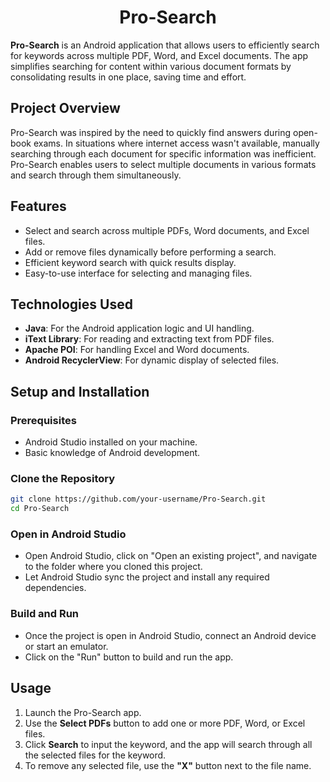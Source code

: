 <h1 align="center">Pro-Search</h1>

**Pro-Search** is an Android application that allows users to efficiently search for keywords across multiple PDF, Word, and Excel documents. The app simplifies searching for content within various document formats by consolidating results in one place, saving time and effort.

## Project Overview

Pro-Search was inspired by the need to quickly find answers during open-book exams. In situations where internet access wasn't available, manually searching through each document for specific information was inefficient. Pro-Search enables users to select multiple documents in various formats and search through them simultaneously.

## Features

- Select and search across multiple PDFs, Word documents, and Excel files.
- Add or remove files dynamically before performing a search.
- Efficient keyword search with quick results display.
- Easy-to-use interface for selecting and managing files.

## Technologies Used

- **Java**: For the Android application logic and UI handling.
- **iText Library**: For reading and extracting text from PDF files.
- **Apache POI**: For handling Excel and Word documents.
- **Android RecyclerView**: For dynamic display of selected files.

## Setup and Installation

### Prerequisites

- Android Studio installed on your machine.
- Basic knowledge of Android development.

### Clone the Repository

```bash
git clone https://github.com/your-username/Pro-Search.git
cd Pro-Search
```
### Open in Android Studio
- Open Android Studio, click on "Open an existing project", and navigate to the folder where you cloned this project.
- Let Android Studio sync the project and install any required dependencies.

### Build and Run
- Once the project is open in Android Studio, connect an Android device or start an emulator.
- Click on the "Run" button to build and run the app.

## Usage
1. Launch the Pro-Search app.
2. Use the **Select PDFs** button to add one or more PDF, Word, or Excel files.
3. Click **Search** to input the keyword, and the app will search through all the selected files for the keyword.
4. To remove any selected file, use the **"X"** button next to the file name.

